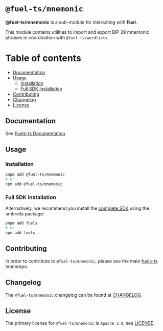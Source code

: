 # `@fuel-ts/mnemonic`

**@fuel-ts/mnemonic** is a sub-module for interacting with **Fuel**.

This module contains utilities to import and export BIP 39 mnemonic phrases in coordination with `@fuel-ts/wordlists`.

# Table of contents

- [Documentation](#documentation)
- [Usage](#usage)
  - [Installation](#installation)
  - [Full SDK Installation](#full-sdk-installation)
- [Contributing](#contributing)
- [Changelog](#changelog)
- [License](#license)

## Documentation

<!-- TODO: Replace this link with specific docs for this package if and when we re-introduce a API reference section to our docs -->

See [Fuels-ts Documentation](https://fuellabs.github.io/fuels-ts/)

## Usage

### Installation

```sh
pnpm add @fuel-ts/mnemonic
# or
npm add @fuel-ts/mnemonic
```

### Full SDK Installation

Alternatively, we recommend you install the [complete SDK](https://github.com/FuelLabs/fuels-ts) using the umbrella package:

```sh
pnpm add fuels
# or
npm add fuels
```

## Contributing

In order to contribute to `@fuel-ts/mnemonic`, please see the main [fuels-ts](https://github.com/FuelLabs/fuels-ts) monorepo.

## Changelog

The `@fuel-ts/mnemonic` changelog can be found at [CHANGELOG](./CHANGELOG.md).

## License

The primary license for `@fuel-ts/mnemonic` is `Apache 2.0`, see [LICENSE](./LICENSE).
